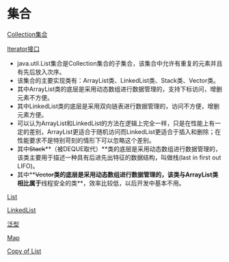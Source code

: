 # 集合

[Collection集合](%E9%9B%86%E5%90%88%20e44faeaac34e4b5fa8c362fc16b63daa/Collection%E9%9B%86%E5%90%88%20ce5516d671de4686a9f08a931fd7cf54.md)

[Iterator接口](%E9%9B%86%E5%90%88%20e44faeaac34e4b5fa8c362fc16b63daa/Iterator%E6%8E%A5%E5%8F%A3%207f660789c1904e1096cf225e013ed6b6.md)

- java.util.List集合是Collection集合的子集合，该集合中允许有重复的元素并且有先后放入次序。
- 该集合的主要实现类有：ArrayList类、LinkedList类、Stack类、Vector类。
- 其中ArrayList类的底层是采用动态数组进行数据管理的，支持下标访问，增删元素不方便。
- 其中LinkedList类的底层是采用双向链表进行数据管理的，访问不方便，增删元素方便。
- 可以认为ArrayList和LinkedList的方法在逻辑上完全一样，只是在性能上有一定的差别，ArrayList更适合于随机访问而LinkedList更适合于插入和删除；在性能要求不是特别苛刻的情形下可以忽略这个差别。
- 其中~~Stack~~**（被DEQUE取代）**类的底层是采用动态数组进行数据管理的，该类主要用于描述一种具有后进先出特征的数据结构，叫做栈(last in first out LIFO)。
- 其中**~~Vector~~**类的底层是采用动态数组进行数据管理的，该类与ArrayList类相比属于**线程安全的类**，效率比较低，以后开发中基本不用。

[List](%E9%9B%86%E5%90%88%20e44faeaac34e4b5fa8c362fc16b63daa/List%20cc73819cbaff4911ae9b5960fe49cd99.md)

[LinkedList](%E9%9B%86%E5%90%88%20e44faeaac34e4b5fa8c362fc16b63daa/LinkedList%20d7b1df5735ff4ce896212e1862d83556.md)

[泛型](%E9%9B%86%E5%90%88%20e44faeaac34e4b5fa8c362fc16b63daa/%E6%B3%9B%E5%9E%8B%20c9cd49f8ad8442ec9485c46f35feb3b1.md)

[Map](%E9%9B%86%E5%90%88%20e44faeaac34e4b5fa8c362fc16b63daa/Map%20bcb54f1ce8214214be9d28522da4f2cc.md)

[Copy of List](%E9%9B%86%E5%90%88%20e44faeaac34e4b5fa8c362fc16b63daa/Copy%20of%20List%20a148675b163346f089835474e534a9e7.md)